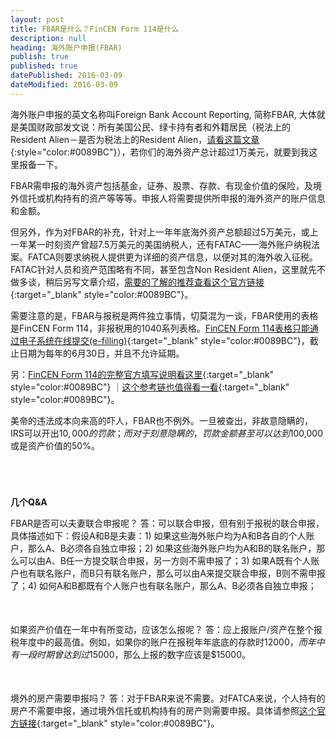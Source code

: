 ```yaml
---
layout: post
title: FBAR是什么？FinCEN Form 114是什么
description: null
heading: 海外账户申报(FBAR)
publish: true
published: true
datePublished: 2016-03-09
dateModified: 2016-03-09
---
```





<span class="dropcap">海</span>外账户申报的英文名称叫Foreign Bank Account Reporting, 简称FBAR, 大体就是美国财政部发文说：所有美国公民、绿卡持有者和外籍居民（税法上的Resident Alien－是否为税法上的Resident Alien，[请看这篇文章](/do-i-need-to-file-tax-return/){:style="color:#0089BC"}），若你们的海外资产总计超过1万美元，就要到我这里报备一下。

FBAR需申报的海外资产包括基金，证券、股票、存款、有现金价值的保险，及境外信托或机构持有的资产等等等。申报人将需要提供所申报的海外资产的账户信息和金额。

但另外，作为对FBAR的补充，针对上一年年底海外资产总额超过5万美元，或上一年某一时刻资产曾超7.5万美元的美国纳税人，还有FATAC——海外账户纳税法案。FATCA则要求纳税人提供更为详细的资产信息，以便对其的海外收入征税。FATAC针对人员和资产范围略有不同，甚至包含Non Resident Alien，这里就先不做多谈，稍后另写文章介绍，[需要的了解的推荐查看这个官方链接](https://www.irs.gov/Businesses/Comparison-of-Form-8938-and-FBAR-Requirements){:target="_blank" style="color:#0089BC"}。

需要注意的是，FBAR与报税是两件独立事情，切莫混为一谈，FBAR使用的表格是FinCEN Form 114，非报税用的1040系列表格。[FinCEN Form 114表格只能通过电子系统在线提交(e-filling)](http://bsaefiling.fincen.treas.gov/NoRegFBARFiler.html){:target="_blank" style="color:#0089BC"}，截止日期为每年的6月30日，并且不允许延期。

另：[FinCEN Form 114的完整官方填写说明看这里](https://www.fincen.gov/forms/files/FBAR%20Line%20Item%20Filing%20Instructions.pdf){:target="_blank" style="color:#0089BC"} ｜[这个参考链也值得看一看](https://www.irs.gov/Businesses/Comparison-of-Form-8938-and-FBAR-Requirements){:target="_blank" style="color:#0089BC"}。

美帝的违法成本向来高的吓人，FBAR也不例外。一旦被查出，非故意隐瞒的，IRS可以开出$10,000的罚款；而对于刻意隐瞒的，罚款金额甚至可以达到$100,000或是资产价值的50%。

<p style="margin-bottom:70px"></p>

**几个Q&A**

FBAR是否可以夫妻联合申报呢？
答：可以联合申报，但有别于报税的联合申报，具体描述如下：假设A和B是夫妻：1) 如果这些海外账户均为A和B各自的个人账户，那么A、B必须各自独立申报；2) 如果这些海外账户均为A和B的联名账户，那么可以由A、B任一方提交联合申报，另一方则不需申报了；3) 如果A既有个人账户也有联名账户，而B只有联名账户，那么可以由A来提交联合申报，B则不需申报了；4) 如何A和B都既有个人账户也有联名账户，那么A、B必须各自独立申报；

<p style="margin-bottom:50px"></p>

如果资产价值在一年中有所变动，应该怎么报呢？
答：应上报账户/资产在整个报税年度中的最高值。例如，如果你的账户在报税年年底底的存款时$12000，而年中有一段时期曾达到过$15000，那么上报的数字应该是$15000。

<p style="margin-bottom:50px"></p>

境外的房产需要申报吗？
答：对于FBAR来说不需要。对FATCA来说，个人持有的房产不需要申报，通过境外信托或机构持有的房产则需要申报。具体请参照[这个官方链接](https://www.irs.gov/Businesses/Comparison-of-Form-8938-and-FBAR-Requirements){:target="_blank" style="color:#0089BC"}。

<p style="margin-bottom:70px"></p>
